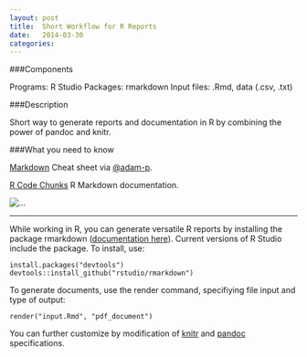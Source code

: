 ```yaml
---
layout: post
title:  Short Workflow for R Reports 
date:   2014-03-30 
categories: 
---
```


###Components

Programs: R Studio
Packages: rmarkdown
Input files: .Rmd, data (.csv, .txt)

###Description

Short way to generate reports and documentation in R by combining the power of pandoc and knitr.  

###What you need to know

[Markdown](https://github.com/adam-p/markdown-here/wiki/Markdown-Cheatsheet) Cheat sheet via [@adam-p](https://github.com/adam-p).

[R Code Chunks](http://rmarkdown.rstudio.com/authoring_rcodechunks.html) R Markdown documentation.

<img src="{{ site.baseurl }}/assets/img/workflow01.png" class="img-responsive" alt="...">
<hr>

While working in R, you can generate versatile R reports by installing the package rmarkdown ([documentation here](http://rmarkdown.rstudio.com/index.html)).  Current versions of R Studio include the package.  To install, use:

    install.packages("devtools")
    devtools::install_github("rstudio/rmarkdown") 

To generate documents, use the render command, specifiying file input and type of output: 

    render("input.Rmd", "pdf_document")

You can further customize by modification of [knitr](http://yihui.name/knitr/) and [pandoc](http://rmarkdown.rstudio.com/authoring_pandoc_markdown.html) specifications.
